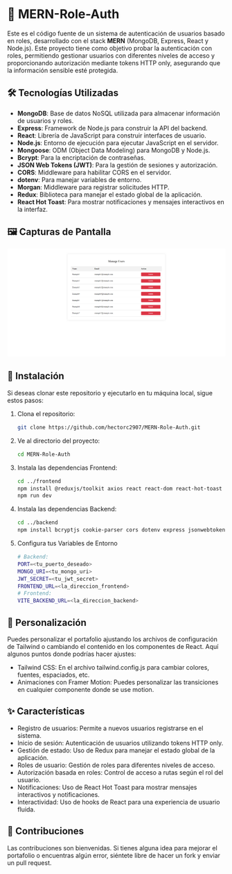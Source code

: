 ﻿# 📄 MERN-Role-Auth

Este es el código fuente de un sistema de autenticación de usuarios basado en roles, desarrollado con el stack **MERN** (MongoDB, Express, React y Node.js). Este proyecto tiene como objetivo probar la autenticación con roles, permitiendo gestionar usuarios con diferentes niveles de acceso y proporcionando autorización mediante tokens HTTP only, asegurando que la información sensible esté protegida.

## 🛠️ Tecnologías Utilizadas

- **MongoDB**: Base de datos NoSQL utilizada para almacenar información de usuarios y roles.
- **Express**: Framework de Node.js para construir la API del backend.
- **React**: Librería de JavaScript para construir interfaces de usuario.
- **Node.js**: Entorno de ejecución para ejecutar JavaScript en el servidor.
- **Mongoose**: ODM (Object Data Modeling) para MongoDB y Node.js.
- **Bcrypt**: Para la encriptación de contraseñas.
- **JSON Web Tokens (JWT)**: Para la gestión de sesiones y autorización.
- **CORS**: Middleware para habilitar CORS en el servidor.
- **dotenv**: Para manejar variables de entorno.
- **Morgan**: Middleware para registrar solicitudes HTTP.
- **Redux**: Biblioteca para manejar el estado global de la aplicación.
- **React Hot Toast**: Para mostrar notificaciones y mensajes interactivos en la interfaz.

## 🖼️ Capturas de Pantalla

![Admin](https://github.com/hectorc2907/MERN-Role-Auth/blob/dev/frontend/public/muestra.PNG)

## 🔧 Instalación

Si deseas clonar este repositorio y ejecutarlo en tu máquina local, sigue estos pasos:

1. Clona el repositorio:

   ```bash
   git clone https://github.com/hectorc2907/MERN-Role-Auth.git

   ```

2. Ve al directorio del proyecto:

   ```bash
   cd MERN-Role-Auth

   ```

3. Instala las dependencias Frontend:

   ```bash
   cd ../frontend
   npm install @reduxjs/toolkit axios react react-dom react-hot-toast react-redux react-router-dom redux-persist
   npm run dev

   ```

4. Instala las dependencias Backend:

   ```bash
   cd ../backend
   npm install bcryptjs cookie-parser cors dotenv express jsonwebtoken mongoose

   ```

5. Configura tus Variables de Entorno
   ```bash
   # Backend:
   PORT=<tu_puerto_deseado>
   MONGO_URI=<tu_mongo_uri>
   JWT_SECRET=<tu_jwt_secret>
   FRONTEND_URL=<la_direccion_frontend>
   # Frontend:
   VITE_BACKEND_URL=<la_direccion_backend>
   ```

## 🎨 Personalización

Puedes personalizar el portafolio ajustando los archivos de configuración de Tailwind o cambiando el contenido en los componentes de React. Aquí algunos puntos donde podrías hacer ajustes:

- Tailwind CSS: En el archivo tailwind.config.js para cambiar colores, fuentes, espaciados, etc.
- Animaciones con Framer Motion: Puedes personalizar las transiciones en cualquier componente donde se use motion.

## ✨ Características

- Registro de usuarios: Permite a nuevos usuarios registrarse en el sistema.
- Inicio de sesión: Autenticación de usuarios utilizando tokens HTTP only.
- Gestión de estado: Uso de Redux para manejar el estado global de la aplicación.
- Roles de usuario: Gestión de roles para diferentes niveles de acceso.
- Autorización basada en roles: Control de acceso a rutas según el rol del usuario.
- Notificaciones: Uso de React Hot Toast para mostrar mensajes interactivos y notificaciones.
- Interactividad: Uso de hooks de React para una experiencia de usuario fluida.

## 🤝 Contribuciones

Las contribuciones son bienvenidas. Si tienes alguna idea para mejorar el portafolio o encuentras algún error, siéntete libre de hacer un fork y enviar un pull request.
